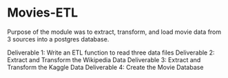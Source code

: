 # Movies-ETL

Purpose of the module was to extract, transform, and load movie data from 3 sources into a postgres database.

Deliverable 1: Write an ETL function to read three data files
Deliverable 2: Extract and Transform the Wikipedia Data
Deliverable 3: Extract and Transform the Kaggle Data
Deliverable 4: Create the Movie Database